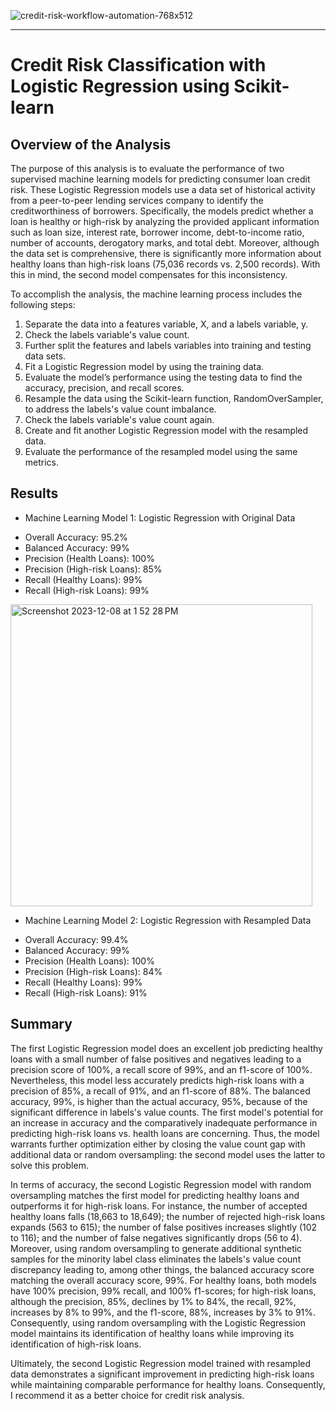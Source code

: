 ![credit-risk-workflow-automation-768x512](https://github.com/njgeorge000158/credit-risk-classification/assets/137228821/03beeaa5-d44d-40bd-8ec8-6c716204189d)

----

# **Credit Risk Classification with Logistic Regression using Scikit-learn**

## Overview of the Analysis

The purpose of this analysis is to evaluate the performance of two supervised machine learning models for predicting consumer loan credit risk. These Logistic Regression models use a data set of historical activity from a peer-to-peer lending services company to identify the creditworthiness of borrowers. Specifically, the models predict whether a loan is healthy or high-risk by analyzing the provided applicant information such as loan size, interest rate, borrower income, debt-to-income ratio, number of accounts, derogatory marks, and total debt.  Moreover, although the data set is comprehensive, there is significantly more information about healthy loans than high-risk loans (75,036 records vs. 2,500 records). With this in mind, the second model compensates for this inconsistency.

To accomplish the analysis, the machine learning process includes the following steps:

1. Separate the data into a features variable, X, and a labels variable, y.
2. Check the labels variable's value count.
3. Further split the features and labels variables into training and testing data sets.
4. Fit a Logistic Regression model by using the training data.
5. Evaluate the model’s performance using the testing data to find the accuracy, precision, and recall scores.
8. Resample the data using the Scikit-learn function, RandomOverSampler, to address the labels's value count imbalance.
9. Check the labels variable's value count again.
10. Create and fit another Logistic Regression model with the resampled data.
11. Evaluate the performance of the resampled model using the same metrics.

## Results

- Machine Learning Model 1: Logistic Regression with Original Data
* Overall Accuracy: 95.2%
* Balanced Accuracy: 99%
* Precision (Health Loans): 100%
* Precision (High-risk Loans): 85%
* Recall (Healthy Loans): 99%
* Recall (High-risk Loans): 99%

<img width="483" alt="Screenshot 2023-12-08 at 1 52 28 PM" src="https://github.com/njgeorge000158/credit-risk-classification/assets/137228821/aa699f09-e45a-4030-acd7-de834576c262">

- Machine Learning Model 2: Logistic Regression with Resampled Data 
* Overall Accuracy: 99.4%
* Balanced Accuracy: 99%
* Precision (Health Loans): 100%
* Precision (High-risk Loans): 84%
* Recall (Healthy Loans): 99%
* Recall (High-risk Loans): 91%

## Summary

The first Logistic Regression model does an excellent job predicting healthy loans with a small number of false positives and negatives leading to a precision score of 100%, a recall score of 99%, and an f1-score of 100%.  Nevertheless, this model less accurately predicts high-risk loans with a precision of 85%, a recall of 91%, and an f1-score of 88%. The balanced accuracy, 99%, is higher than the actual accuracy, 95%, because of the significant difference in labels's value counts. The first model's potential for an increase in accuracy and the comparatively inadequate performance in predicting high-risk loans vs. health loans are concerning. Thus, the model warrants further optimization either by closing the value count gap with additional data or random oversampling: the second model uses the latter to solve this problem.

In terms of accuracy, the second Logistic Regression model with random oversampling matches the first model for predicting healthy loans and outperforms it for high-risk loans. For instance, the number of accepted healthy loans falls (18,663 to 18,649); the number of rejected high-risk loans expands (563 to 615); the number of false positives increases slightly (102 to 116); and the number of false negatives significantly drops (56 to 4). Moreover, using random oversampling to generate additional synthetic samples for the minority label class eliminates the labels's value count discrepancy leading to, among other things, the balanced accuracy score matching the overall accuracy score, 99%. For healthy loans, both models have 100% precision, 99% recall, and 100% f1-scores; for high-risk loans, although the precision, 85%, declines by 1% to 84%, the recall, 92%, increases by 8% to 99%, and the f1-score, 88%, increases by 3% to 91%. Consequently, using random oversampling with the Logistic Regression model maintains its identification of healthy loans while improving its identification of high-risk loans.

Ultimately, the second Logistic Regression model trained with resampled data demonstrates a significant improvement in predicting high-risk loans while maintaining comparable performance for healthy loans. Consequently, I recommend it as a better choice for credit risk analysis.
